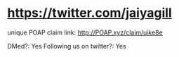# https://twitter.com/jaiyagill

unique POAP claim link: 
http://POAP.xyz/claim/uike8e

DMed?: Yes
Following us on twitter?: Yes